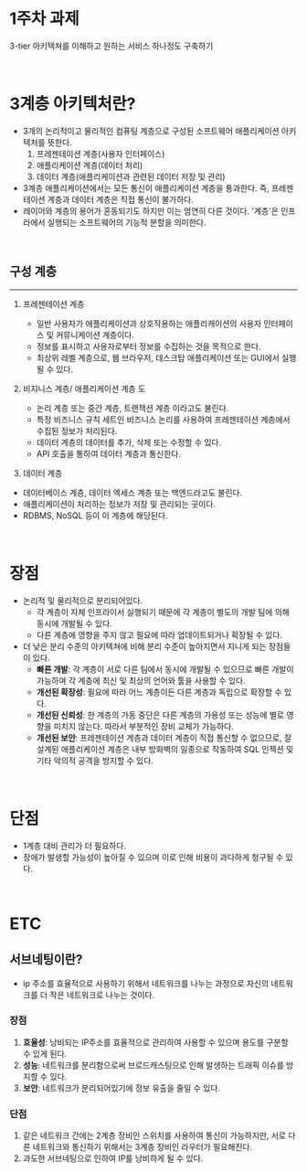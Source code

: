 # 1주차 과제

3-tier 아키텍쳐를 이해하고 원하는 서비스 하나정도 구축하기

<br>

# 3계층 아키텍처란?

- 3개의 논리적이고 물리적인 컴퓨팅 계층으로 구성된 소프트웨어 애플리케이션 아키텍처를 뜻한다.
  1. 프레젠테이션 계층(사용자 인터페이스)
  2. 애플리케이션 계층(데이터 처리)
  3. 데이터 계층(애플리케이션과 관련된 데이터 저장 및 관리)
- 3계층 애플리케이션에서는 모든 통신이 애플리케이션 계층을 통과한다. 즉, 프레젠테이션 계층과 데이터 계층은 직접 통신이 불가하다.
- 레이어와 계층의 용어가 혼동되기도 하지만 이는 엄연히 다른 것이다. '계층'은 인프라에서 실행되는 소프트웨어의 기능적 분할을 의미한다.

<br>

## 구성 계층

---

1. 프레젠테이션 계층

   - 일반 사용자가 애플리케이션과 상호작용하는 애플리캐이션의 사용자 인터페이스 및 커뮤니케이션 계층이다.
   - 정보를 표시하고 사용자로부터 정보를 수집하는 것을 목적으로 한다.
   - 최상위 레벨 계층으로, 웹 브라우저, 데스크탑 애플리케이션 또는 GUI에서 실행될 수 있다.

2. 비지니스 계층/ 애플리케이션 계층
   도

   - 논리 계층 또는 중간 계층, 트랜잭션 계층 이라고도 불린다.
   - 특정 비즈니스 규칙 세트인 비즈니스 논리를 사용하여 프레젠테이션 계층에서 수집된 정보가 처리된다.
   - 데이터 계층의 데이터를 추가, 삭제 또는 수정할 수 있다.
   - API 호출을 통하여 데이터 계층과 통신한다.

3. 데이터 계층

- 데이터베이스 계층, 데이터 엑세스 계층 또는 백엔드라고도 불린다.
- 애플리케이션이 처리하는 정보가 저장 및 관리되는 곳이다.
- RDBMS, NoSQL 등이 이 계층에 해당된다.

<br>

# 장점

- 논리적 및 물리적으로 분리되어있다.
  - 각 계층이 자체 인프라이서 실행되기 때문에 각 계층이 별도의 개발 팀에 의해 동시에 개발될 수 있다.
  - 다른 계층에 영향을 주지 않고 필요에 따라 업데이트되거나 확장될 수 있다.
- 더 낮은 분리 수준의 아키텍쳐에 비해 분리 수준이 높아지면서 지니게 되는 장점들이 있다.
  - **빠른 개발**: 각 계층이 서로 다른 팀에서 동시에 개발될 수 있으므로 빠른 개발이 가능하며 각 계층에 최신 및 최상의 언어와 툴을 사용할 수 있다.
  - **개선된 확장성**: 필요에 따라 어느 계층이든 다른 계층과 독립으로 확장할 수 있다.
  - **개선된 신뢰성**: 한 계층의 가동 중단은 다른 계층의 가용성 또는 성능에 별로 영향을 미치지 않는다. 따라서 부분적인 장비 교체가 가능하다.
  - **개선된 보안**: 프레젠테이션 계층과 데이터 계층이 직접 통신할 수 없으므로, 잘 설계된 애플리케이션 계층은 내부 방화벽의 일종으로 작동하여 SQL 인젝션 및 기타 악의적 공격을 방지할 수 있다.

<br>

# 단점

- 1계층 대비 관리가 더 필요하다.
- 장애가 발생할 가능성이 높아질 수 있으며 이로 인해 비용이 과다하게 청구될 수 있다.

<br>

# ETC

## 서브네팅이란?

- ip 주소를 효율적으로 사용하기 위해서 네트워크를 나누는 과정으로 자신의 네트워크를 더 작은 네트워크로 나누는 것이다.

### 장점

1. **효율성**: 낭비되는 IP주소를 효율적으로 관리하여 사용할 수 있으며 용도를 구분할 수 있게 된다.
2. **성능**: 네트워크를 분리함으로써 브로드캐스팅으로 인해 발생하는 트래픽 이슈를 방지할 수 있다.
3. **보안**: 네트워크가 분리되어있기에 정보 유출을 줄일 수 있다.

### 단점

1. 같은 네트워크 간에는 2계층 장비인 스위치를 사용하여 통신이 가능하지만, 서로 다른 네트워크와 통신하기 위해서는 3계층 장비인 라우터가 필요해진다.
2. 과도한 서브네팅으로 인하여 IP를 낭비하게 될 수 있다.

